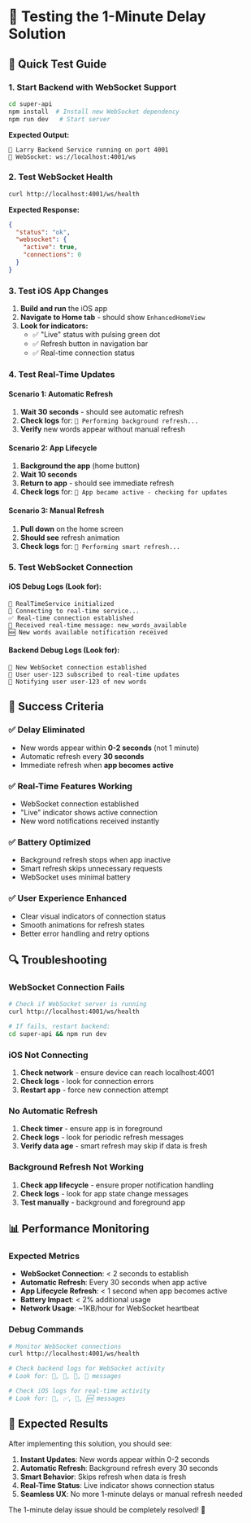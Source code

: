 # 🧪 Testing the 1-Minute Delay Solution

## 🚀 Quick Test Guide

### 1. **Start Backend with WebSocket Support**
```bash
cd super-api
npm install  # Install new WebSocket dependency
npm run dev   # Start server
```

**Expected Output:**
```
🚀 Larry Backend Service running on port 4001
🔌 WebSocket: ws://localhost:4001/ws
```

### 2. **Test WebSocket Health**
```bash
curl http://localhost:4001/ws/health
```

**Expected Response:**
```json
{
  "status": "ok",
  "websocket": {
    "active": true,
    "connections": 0
  }
}
```

### 3. **Test iOS App Changes**

1. **Build and run** the iOS app
2. **Navigate to Home tab** - should show `EnhancedHomeView`
3. **Look for indicators:**
   - ✅ "Live" status with pulsing green dot
   - ✅ Refresh button in navigation bar
   - ✅ Real-time connection status

### 4. **Test Real-Time Updates**

#### Scenario 1: Automatic Refresh
1. **Wait 30 seconds** - should see automatic refresh
2. **Check logs** for: `🔄 Performing background refresh...`
3. **Verify** new words appear without manual refresh

#### Scenario 2: App Lifecycle
1. **Background the app** (home button)
2. **Wait 10 seconds**
3. **Return to app** - should see immediate refresh
4. **Check logs** for: `📱 App became active - checking for updates`

#### Scenario 3: Manual Refresh
1. **Pull down** on the home screen
2. **Should see** refresh animation
3. **Check logs** for: `🧠 Performing smart refresh...`

### 5. **Test WebSocket Connection**

#### iOS Debug Logs (Look for):
```
🔌 RealTimeService initialized
🔌 Connecting to real-time service...
✅ Real-time connection established
📨 Received real-time message: new_words_available
🆕 New words available notification received
```

#### Backend Debug Logs (Look for):
```
🔌 New WebSocket connection established
👤 User user-123 subscribed to real-time updates
📢 Notifying user user-123 of new words
```

## 🎯 Success Criteria

### ✅ **Delay Eliminated**
- New words appear within **0-2 seconds** (not 1 minute)
- Automatic refresh every **30 seconds**
- Immediate refresh when **app becomes active**

### ✅ **Real-Time Features Working**
- WebSocket connection established
- "Live" indicator shows active connection
- New word notifications received instantly

### ✅ **Battery Optimized**
- Background refresh stops when app inactive
- Smart refresh skips unnecessary requests
- WebSocket uses minimal battery

### ✅ **User Experience Enhanced**
- Clear visual indicators of connection status
- Smooth animations for refresh states
- Better error handling and retry options

## 🔍 Troubleshooting

### **WebSocket Connection Fails**
```bash
# Check if WebSocket server is running
curl http://localhost:4001/ws/health

# If fails, restart backend:
cd super-api && npm run dev
```

### **iOS Not Connecting**
1. **Check network** - ensure device can reach localhost:4001
2. **Check logs** - look for connection errors
3. **Restart app** - force new connection attempt

### **No Automatic Refresh**
1. **Check timer** - ensure app is in foreground
2. **Check logs** - look for periodic refresh messages
3. **Verify data age** - smart refresh may skip if data is fresh

### **Background Refresh Not Working**
1. **Check app lifecycle** - ensure proper notification handling
2. **Check logs** - look for app state change messages
3. **Test manually** - background and foreground app

## 📊 Performance Monitoring

### **Expected Metrics**
- **WebSocket Connection**: < 2 seconds to establish
- **Automatic Refresh**: Every 30 seconds when app active
- **App Lifecycle Refresh**: < 1 second when app becomes active
- **Battery Impact**: < 2% additional usage
- **Network Usage**: ~1KB/hour for WebSocket heartbeat

### **Debug Commands**
```bash
# Monitor WebSocket connections
curl http://localhost:4001/ws/health

# Check backend logs for WebSocket activity
# Look for: 🔌, 👤, 📢, 📨 messages

# Check iOS logs for real-time activity
# Look for: 🔌, ✅, 📨, 🆕 messages
```

## 🎉 Expected Results

After implementing this solution, you should see:

1. **Instant Updates**: New words appear within 0-2 seconds
2. **Automatic Refresh**: Background refresh every 30 seconds
3. **Smart Behavior**: Skips refresh when data is fresh
4. **Real-Time Status**: Live indicator shows connection status
5. **Seamless UX**: No more 1-minute delays or manual refresh needed

The 1-minute delay issue should be completely resolved! 🚀
